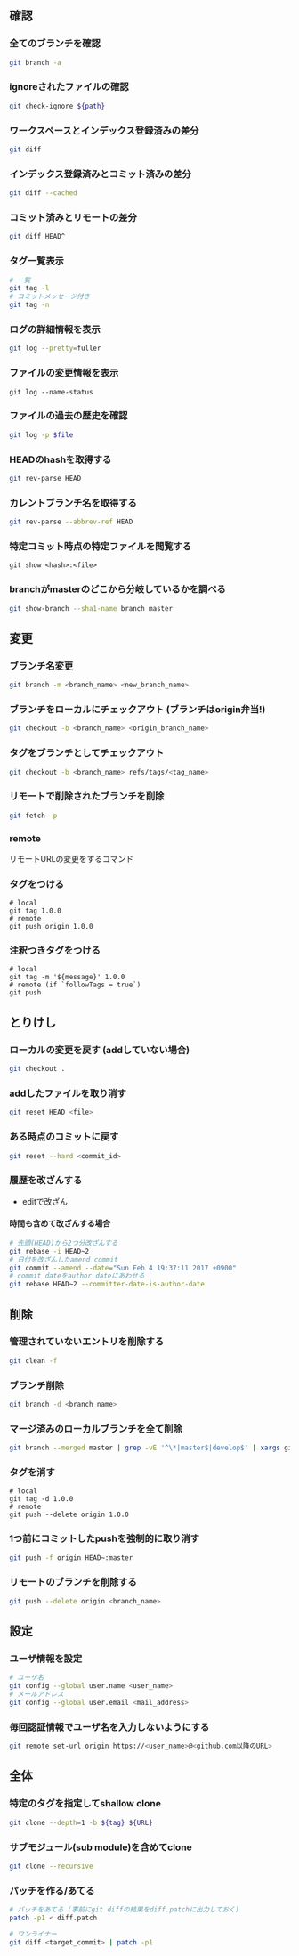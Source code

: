 確認
----

### 全てのブランチを確認

```bash
git branch -a
```

### ignoreされたファイルの確認

```bash
git check-ignore ${path}
```

### ワークスペースとインデックス登録済みの差分

```bash
git diff
```

### インデックス登録済みとコミット済みの差分

```bash
git diff --cached
```

### コミット済みとリモートの差分

```bash
git diff HEAD^
```

### タグ一覧表示

```bash
# 一覧
git tag -l
# コミットメッセージ付き
git tag -n
```

### ログの詳細情報を表示

```bash
git log --pretty=fuller
```

### ファイルの変更情報を表示

```
git log --name-status
```

### ファイルの過去の歴史を確認

```bash
git log -p $file
```

### HEADのhashを取得する

```bash
git rev-parse HEAD
```

### カレントブランチ名を取得する

```bash
git rev-parse --abbrev-ref HEAD
```

### 特定コミット時点の特定ファイルを閲覧する

```
git show <hash>:<file>
```

### branchがmasterのどこから分岐しているかを調べる

```bash
git show-branch --sha1-name branch master
```


変更
----

### ブランチ名変更

```bash
git branch -m <branch_name> <new_branch_name>
```

### ブランチをローカルにチェックアウト (ブランチはorigin弁当!)

```bash
git checkout -b <branch_name> <origin_branch_name>
```

### タグをブランチとしてチェックアウト

```bash
git checkout -b <branch_name> refs/tags/<tag_name>
```

### リモートで削除されたブランチを削除

```bash
git fetch -p
```

### remote

リモートURLの変更をするコマンド

### タグをつける

```
# local
git tag 1.0.0
# remote
git push origin 1.0.0
```

### 注釈つきタグをつける

```
# local
git tag -m '${message}' 1.0.0
# remote (if `followTags = true`)
git push
```


とりけし
--------

### ローカルの変更を戻す (addしていない場合)

```bash
git checkout .
```

### addしたファイルを取り消す

```bash
git reset HEAD <file>
```

### ある時点のコミットに戻す

```bash
git reset --hard <commit_id>
```

### 履歴を改ざんする

* editで改ざん

#### 時間も含めて改ざんする場合

```bash
# 先頭(HEAD)から2つ分改ざんする
git rebase -i HEAD~2
# 日付を改ざんしたamend commit
git commit --amend --date="Sun Feb 4 19:37:11 2017 +0900"
# commit dateをauthor dateにあわせる
git rebase HEAD~2 --committer-date-is-author-date
```



削除
----

### 管理されていないエントリを削除する

```bash
git clean -f
```

### ブランチ削除

```bash
git branch -d <branch_name>
```

### マージ済みのローカルブランチを全て削除

```bash
git branch --merged master | grep -vE '^\*|master$|develop$' | xargs git branch -d
```

### タグを消す

```
# local
git tag -d 1.0.0
# remote
git push --delete origin 1.0.0
```

### 1つ前にコミットしたpushを強制的に取り消す

```bash
git push -f origin HEAD~:master
```

### リモートのブランチを削除する

```bash
git push --delete origin <branch_name>
```


設定
----

### ユーザ情報を設定

```bash
# ユーザ名
git config --global user.name <user_name>
# メールアドレス
git config --global user.email <mail_address>
```

### 毎回認証情報でユーザ名を入力しないようにする

```bash
git remote set-url origin https://<user_name>@<github.com以降のURL>
```


全体
----

### 特定のタグを指定してshallow clone

```bash
git clone --depth=1 -b ${tag} ${URL}
```

### サブモジュール(sub module)を含めてclone

```bash
git clone --recursive
```

### パッチを作る/あてる

```bash
# パッチをあてる (事前にgit diffの結果をdiff.patchに出力しておく)
patch -p1 < diff.patch

# ワンライナー
git diff <target_commit> | patch -p1
```